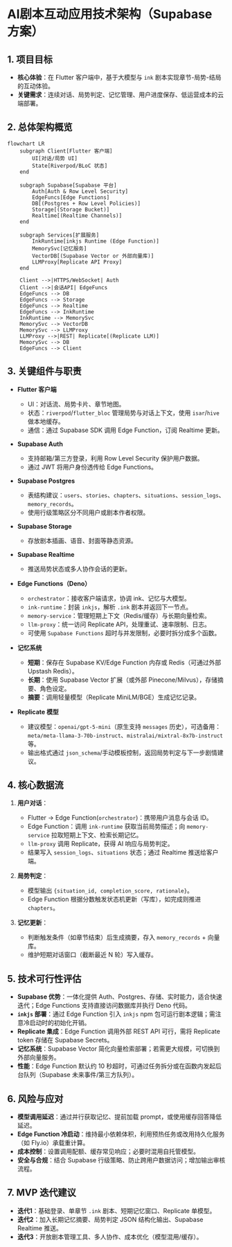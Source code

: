 # AI剧本互动应用技术架构（Supabase 方案）

## 1. 项目目标
- **核心体验**：在 Flutter 客户端中，基于大模型与 `ink` 剧本实现章节-局势-结局的互动体验。
- **关键需求**：连续对话、局势判定、记忆管理、用户进度保存、低运营成本的云端部署。

## 2. 总体架构概览
```mermaid
flowchart LR
    subgraph Client[Flutter 客户端]
        UI[对话/局势 UI]
        State[Riverpod/BLoC 状态]
    end

    subgraph Supabase[Supabase 平台]
        Auth[Auth & Row Level Security]
        EdgeFuncs[Edge Functions]
        DB[(Postgres + Row Level Policies)]
        Storage[(Storage Bucket)]
        Realtime[(Realtime Channels)]
    end

    subgraph Services[扩展服务]
        InkRuntime[inkjs Runtime (Edge Function)]
        MemorySvc[记忆服务]
        VectorDB[(Supabase Vector or 外部向量库)]
        LLMProxy[Replicate API Proxy]
    end

    Client -->|HTTPS/WebSocket| Auth
    Client -->|会话API| EdgeFuncs
    EdgeFuncs --> DB
    EdgeFuncs --> Storage
    EdgeFuncs --> Realtime
    EdgeFuncs --> InkRuntime
    InkRuntime --> MemorySvc
    MemorySvc --> VectorDB
    MemorySvc --> LLMProxy
    LLMProxy -->|REST| Replicate[(Replicate LLM)]
    MemorySvc --> DB
    EdgeFuncs --> Client
```

## 3. 关键组件与职责
- **Flutter 客户端**
  - UI：对话流、局势卡片、章节地图。
  - 状态：`riverpod`/`flutter_bloc` 管理局势与对话上下文，使用 `isar`/`hive` 做本地缓存。
  - 通信：通过 Supabase SDK 调用 Edge Function，订阅 Realtime 更新。

- **Supabase Auth**
  - 支持邮箱/第三方登录，利用 Row Level Security 保护用户数据。
  - 通过 JWT 将用户身份透传给 Edge Functions。

- **Supabase Postgres**
  - 表结构建议：`users`、`stories`、`chapters`、`situations`、`session_logs`、`memory_records`。
  - 使用行级策略区分不同用户或剧本作者权限。

- **Supabase Storage**
  - 存放剧本插画、语音、封面等静态资源。

- **Supabase Realtime**
  - 推送局势状态或多人协作会话的更新。

- **Edge Functions（Deno）**
  - `orchestrator`：接收客户端请求，协调 ink、记忆与大模型。
  - `ink-runtime`：封装 `inkjs`，解析 `.ink` 剧本并返回下一节点。
  - `memory-service`：管理短期上下文（Redis/缓存）与长期向量检索。
  - `llm-proxy`：统一访问 Replicate API，处理重试、速率限制、日志。
  - 可使用 `Supabase Functions` 超时与并发限制，必要时拆分成多个函数。

- **记忆系统**
  - **短期**：保存在 Supabase KV/Edge Function 内存或 Redis（可通过外部 Upstash Redis）。
  - **长期**：使用 Supabase Vector 扩展（或外部 Pinecone/Milvus），存储摘要、角色设定。
  - **摘要**：调用轻量模型（Replicate MiniLM/BGE）生成记忆记录。

- **Replicate 模型**
  - 建议模型：`openai/gpt-5-mini`（原生支持 `messages` 历史），可选备用：`meta/meta-llama-3-70b-instruct`、`mistralai/mixtral-8x7b-instruct` 等。
  - 输出格式通过 `json_schema`/手动模板控制，返回局势判定与下一步剧情建议。

## 4. 核心数据流
1. **用户对话**：
   - Flutter -> Edge Function(`orchestrator`)：携带用户消息与会话 ID。
   - Edge Function：调用 `ink-runtime` 获取当前局势描述；向 `memory-service` 拉取短期上下文、检索长期记忆。
   - `llm-proxy` 调用 Replicate，获得 AI 响应与局势判定。
   - 结果写入 `session_logs`、`situations` 状态；通过 Realtime 推送给客户端。

2. **局势判定**：
   - 模型输出 `{situation_id, completion_score, rationale}`。
   - Edge Function 根据分数触发状态机更新（写库），如完成则推进 `chapters`。

3. **记忆更新**：
   - 判断触发条件（如章节结束）后生成摘要，存入 `memory_records` + 向量库。
   - 维护短期对话窗口（截断最近 N 轮）写入缓存。

## 5. 技术可行性评估
- **Supabase 优势**：一体化提供 Auth、Postgres、存储、实时能力，适合快速迭代；Edge Functions 支持直接访问数据库并执行 Deno 代码。
- **`inkjs` 部署**：通过 Edge Function 引入 `inkjs` npm 包可运行剧本逻辑；需注意冷启动时的初始化开销。
- **Replicate 集成**：Edge Function 调用外部 REST API 可行，需将 Replicate token 存储在 Supabase Secrets。
- **记忆系统**：Supabase Vector 简化向量检索部署；若需更大规模，可切换到外部向量服务。
- **性能**：Edge Function 默认约 10 秒超时，可通过任务拆分或在函数内发起后台队列（Supabase 未来事件/第三方队列）。

## 6. 风险与应对
- **模型调用延迟**：通过并行获取记忆、提前加载 prompt，或使用缓存回答降低延迟。
- **Edge Function 冷启动**：维持最小依赖体积，利用预热任务或改用持久化服务（如 Fly.io）承载重计算。
- **成本控制**：设置调用配额、缓存常见响应；必要时混用自托管模型。
- **安全与合规**：结合 Supabase 行级策略、防止跨用户数据访问；增加输出审核流程。

## 7. MVP 迭代建议
- **迭代1**：基础登录、单章节 `.ink` 剧本、短期记忆窗口、Replicate 单模型。
- **迭代2**：加入长期记忆摘要、局势判定 JSON 结构化输出、Supabase Realtime 推送。
- **迭代3**：开放剧本管理工具、多人协作、成本优化（模型混用/缓存）。
